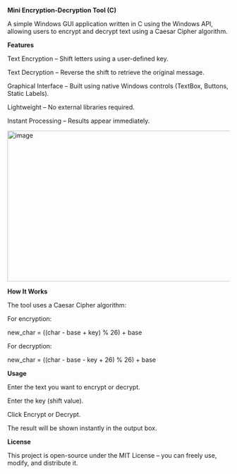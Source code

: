**Mini Encryption-Decryption Tool (C)**

A simple Windows GUI application written in C using the Windows API, allowing users to encrypt and decrypt text using a Caesar Cipher algorithm.

**Features**

Text Encryption – Shift letters using a user-defined key.

Text Decryption – Reverse the shift to retrieve the original message.

Graphical Interface – Built using native Windows controls (TextBox, Buttons, Static Labels).

Lightweight – No external libraries required.

Instant Processing – Results appear immediately.

<img width="633" height="342" alt="image" src="https://github.com/user-attachments/assets/34c1d7a2-00ac-4457-bd7c-5ff1e21f6aa9" />


**How It Works**

The tool uses a Caesar Cipher algorithm:

For encryption:

new_char = ((char - base + key) % 26) + base

For decryption:

new_char = ((char - base - key + 26) % 26) + base


 **Usage**

Enter the text you want to encrypt or decrypt.

Enter the key (shift value).

Click Encrypt or Decrypt.

The result will be shown instantly in the output box.

**License**

This project is open-source under the MIT License – you can freely use, modify, and distribute it.
